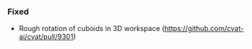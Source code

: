 ### Fixed

- Rough rotation of cuboids in 3D workspace
  (<https://github.com/cvat-ai/cvat/pull/9301>)
